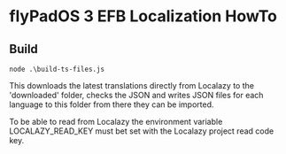 # flyPadOS 3 EFB Localization HowTo

## Build

`node .\build-ts-files.js`

This downloads the latest translations directly from Localazy to the 'downloaded' folder, checks the JSON and writes
JSON files for each language to this folder from there they can be imported.

To be able to read from Localazy the environment variable LOCALAZY_READ_KEY must bet set with the Localazy project read
code key. 

